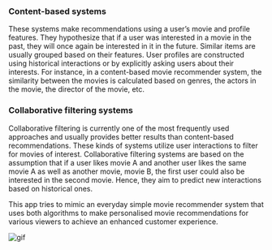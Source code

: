 ### Content-based systems
These systems make recommendations using a user’s movie and profile features. They hypothesize that if a user was interested in a movie in the past, they will once again be interested in it in the future. Similar items are usually grouped based on their features. User profiles are constructed using historical interactions or by explicitly asking users about their interests.
For instance, in a content-based movie recommender system, the similarity between the movies is calculated based on genres, the actors in the movie, the director of the movie, etc. 

### Collaborative filtering systems
Collaborative filtering is currently one of the most frequently used approaches and usually provides better results than content-based recommendations.
These kinds of systems utilize user interactions to filter for movies of interest. Collaborative filtering systems are based on the assumption that if a user likes movie A and another user likes the same movie A as well as another movie, movie B, the first user could also be interested in the second movie. Hence, they aim to predict new interactions based on historical ones.

This app tries to mimic an everyday simple movie recommender system that uses both algorithms to make personalised movie recommendations for various viewers to achieve an enhanced customer experience.

![gif](https://s3.amazonaws.com/codecademy-content/programs/code-foundations-path/ds-survey/utilitymatrix.gif)
